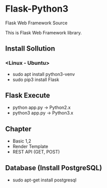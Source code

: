 # Flask-Python3
Flask Web Framework Source

This is Flask Web Framework library.


## Install Sollution
### <Linux - Ubuntu>
  - sudo apt install python3-venv
  - sudo pip3 install Flask


## Flask Execute
  - python app.py     -> Python2.x
  - python3 app.py    -> Python3.x


## Chapter
- Basic 1,2
- Render Template
- REST API (GET, POST)


## Database (Install PostgreSQL)
  - sudo apt-get install postgresql
